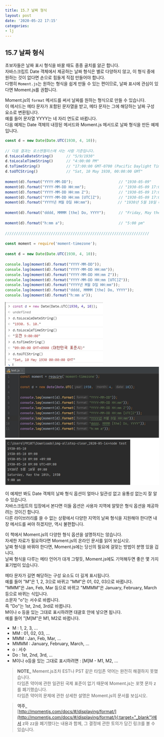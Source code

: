 ```yaml
---
title: 15.7 날짜 형식
layout: post
date: '2020-05-22 17:15'
categories:
- lj
---
```


## 15.7 날짜 형식

초보자들은 날짜 표시 형식을 바꿀 때도 종종 골치를 앓곤 합니다.  
자바스크립트 Date 객체에서 제공하는 날짜 형식은 별로 다양하지 않고, 이 형식 중에 원하는 것이 없다면 손으로 힘들게 직접 만들어야 합니다.  
다행히 `Moment.js`는 원하는 형식을 쉽게 만들 수 있는 편이므로, 날짜 표시에 관심이 있다면 Moment.js를 권합니다.

Moment.js의 `format` 메서드를 써서 날짜를 원하는 형식으로 만들 수 있습니다.  
이 메서드는 메타 문자가 포함된 문자열을 받고, 메타 문자는 그에 해당하는 날짜 구성 요소로 변환됩니다.  
예를 들어 문자열 YYYY는 네 자리 연도로 바뀝니다.  
다음 예제는 Date 객체의 내장된 메서드와 Moment.js 메서드로 날짜 형식을 만든 예제입니다.

```javascript
const d = new Date(Date.UTC(1930, 4, 10));

// 다음 결과는 로스엔젤리스에 사는 사람 기준입니다.
d.toLocaleDateString()      // "5/9/1930"
d.toLocaleTimeString()      // "4:00:00 PM"
d.toTimeString()            // "17:00:00 GMT-0700 (Pacific Daylight Time)"
d.toUTCString()             // "Sat, 10 May 1930, 00:00:00 GMT"

moment(d).format("YYYY-MM-DD");                     // "1930-05-09"
moment(d).format("YYYY-MM-DD HH:mm");               // "1930-05-09 17:00"
moment(d).format("YYYY-MM-DD HH:mm Z");             // "1930-05-09 17:00 - 07:00"
moment(d).format("YYYY-MM-DD HH:mm [UTC]Z");        // "1930-05-09 17:00 UTC - 07:00"
moment(d).format("YYYY년 M월 D일 HH:mm");            // "1930년 5월 10일 09:00"

moment(d).format("dddd, MMMM [the] Do, YYYY");      // "Friday, May the 9th, 1930"

moment(d).format("h:mm a");                         // "5:00 pm"

//////////////////////////////////////////////////////////////////

const moment = require('moment-timezone');

const d = new Date(Date.UTC(1930, 4, 10));

console.log(moment(d).format("YYYY-MM-DD"));
console.log(moment(d).format("YYYY-MM-DD HH:mm"));
console.log(moment(d).format("YYYY-MM-DD HH:mm Z"));
console.log(moment(d).format("YYYY-MM-DD HH:mm [UTC]Z"));
console.log(moment(d).format("YYYY년 M월 D일 HH:mm"));
console.log(moment(d).format("dddd, MMMM [the] Do, YYYY"));
console.log(moment(d).format("h:mm a"));
```

![](/static/img/learningjs/image139.jpg)
![](/static/img/learningjs/image140.jpg)

이 예제만 봐도 Date 객체의 날짜 형식 옵션이 얼마나 일관성 없고 융통성 없는지 잘 알 수 있습니다.  
자바스크립트의 입장에서 본다면 이들 옵션은 사용자 지역에 알맞은 형식 옵션을 제공하려는 것이긴 합니다.  
다른 라이브러리를 쓸 수 없는 상황에서 다양한 지역의 날짜 형식을 지원해야 한다면 내장 메서드를 써야 하겠지만, 역시 불편합니다.

이 책에서 Moment.js의 다양한 형식 옵션을 설명하지는 않습니다.  
자세한 자료가 필요하다면 Moment.js의 온라인 문서를 읽어 보십시오.  
날짜 형식을 바꿔야 한다면, Moment.js에는 당신의 필요에 걸맞는 방법이 분명 있을 겁니다.  
날짜 형식을 다루는 메타 언어가 대개 그렇듯, Moment.js에도 기억해두면 좋은 몇 가지 표기법이 있습니다.

메타 문자가 길면 해당하는 구성 요소도 더 길게 표시됩니다.  
예를 들어 "M"은 1, 2, 3으로 바뀌고 "MM"은 01, 02, 03으로 바뀝니다.  
"MMM"은 Jan, Feb, Mar 등으로 바뀌고 "MMMM"은 January, February, March 등으로 바뀌는 식입니다.  
소문자 "o"는 서수로 바뀝니다.  
즉 "Do"는 1st, 2nd, 3rd로 바뀝니다.  
M이나 o 등을 있는 그대로 표시하려면 대괄호 안에 넣으면 됩니다.  
예를 들어 "[M]M"은 M1, M2로 바뀝니다.

* M : 1, 2, 3, ...
* MM : 01, 02, 03, ...
* MMM : Jan, Feb, Mar, ...
* MMMM : January, February, March, ...
* o : 서수
* Do : 1st, 2nd, 3rd, ...
* M이나 o등을 있는 그대로 표시하려면 : [M]M - M1, M2, ...

>**NOTE_** 
>Mement.js조차 EST나 PST 같은 타임존 약어는 완전히 해결하지 못했습니다.  
>타임존 약어에 관한 일관된 국제 표준이 없기 때문에 Moment.js는 포맷 문자 z를 폐기했습니다.  
>타임존 약어의 문제에 관한 상세한 설명은 Moment.js의 문서를 보십시오.

>**역주_**  
>[http://momentjs.com/docs/#/displaying/format/](http://momentjs.com/docs/#/displaying/format/){:target="_blank"}에서 
>z와 zz을 폐기했다는 내용과 함께, 그 결정에 관한 토의가 담긴 링크를 볼 수 있습니다.